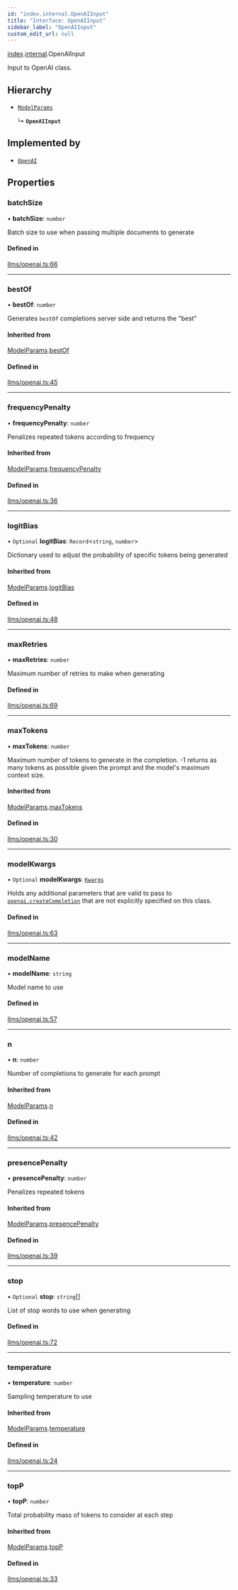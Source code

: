 ```yaml
---
id: "index.internal.OpenAIInput"
title: "Interface: OpenAIInput"
sidebar_label: "OpenAIInput"
custom_edit_url: null
---
```


[index](../modules/).[internal](../modules/.internal).OpenAIInput

Input to OpenAI class.

## Hierarchy

- [`ModelParams`](.internal.ModelParams)

  ↳ **`OpenAIInput`**

## Implemented by

- [`OpenAI`](../classes/.OpenAI)

## Properties

### batchSize

• **batchSize**: `number`

Batch size to use when passing multiple documents to generate

#### Defined in

[llms/openai.ts:66](https://github.com/hwchase17/langchainjs/blob/46f8b74/langchain/llms/openai.ts#L66)

___

### bestOf

• **bestOf**: `number`

Generates `bestOf` completions server side and returns the "best"

#### Inherited from

[ModelParams](.internal.ModelParams).[bestOf](.internal.ModelParams#bestof)

#### Defined in

[llms/openai.ts:45](https://github.com/hwchase17/langchainjs/blob/46f8b74/langchain/llms/openai.ts#L45)

___

### frequencyPenalty

• **frequencyPenalty**: `number`

Penalizes repeated tokens according to frequency

#### Inherited from

[ModelParams](.internal.ModelParams).[frequencyPenalty](.internal.ModelParams#frequencypenalty)

#### Defined in

[llms/openai.ts:36](https://github.com/hwchase17/langchainjs/blob/46f8b74/langchain/llms/openai.ts#L36)

___

### logitBias

• `Optional` **logitBias**: `Record`<`string`, `number`\>

Dictionary used to adjust the probability of specific tokens being generated

#### Inherited from

[ModelParams](.internal.ModelParams).[logitBias](.internal.ModelParams#logitbias)

#### Defined in

[llms/openai.ts:48](https://github.com/hwchase17/langchainjs/blob/46f8b74/langchain/llms/openai.ts#L48)

___

### maxRetries

• **maxRetries**: `number`

Maximum number of retries to make when generating

#### Defined in

[llms/openai.ts:69](https://github.com/hwchase17/langchainjs/blob/46f8b74/langchain/llms/openai.ts#L69)

___

### maxTokens

• **maxTokens**: `number`

Maximum number of tokens to generate in the completion. -1 returns as many
tokens as possible given the prompt and the model's maximum context size.

#### Inherited from

[ModelParams](.internal.ModelParams).[maxTokens](.internal.ModelParams#maxtokens)

#### Defined in

[llms/openai.ts:30](https://github.com/hwchase17/langchainjs/blob/46f8b74/langchain/llms/openai.ts#L30)

___

### modelKwargs

• `Optional` **modelKwargs**: [`Kwargs`](../modules/.internal#kwargs)

Holds any additional parameters that are valid to pass to [`openai.createCompletion`](https://platform.openai.com/docs/api-reference/completions/create) that are not explicitly specified on this class.

#### Defined in

[llms/openai.ts:63](https://github.com/hwchase17/langchainjs/blob/46f8b74/langchain/llms/openai.ts#L63)

___

### modelName

• **modelName**: `string`

Model name to use

#### Defined in

[llms/openai.ts:57](https://github.com/hwchase17/langchainjs/blob/46f8b74/langchain/llms/openai.ts#L57)

___

### n

• **n**: `number`

Number of completions to generate for each prompt

#### Inherited from

[ModelParams](.internal.ModelParams).[n](.internal.ModelParams#n)

#### Defined in

[llms/openai.ts:42](https://github.com/hwchase17/langchainjs/blob/46f8b74/langchain/llms/openai.ts#L42)

___

### presencePenalty

• **presencePenalty**: `number`

Penalizes repeated tokens

#### Inherited from

[ModelParams](.internal.ModelParams).[presencePenalty](.internal.ModelParams#presencepenalty)

#### Defined in

[llms/openai.ts:39](https://github.com/hwchase17/langchainjs/blob/46f8b74/langchain/llms/openai.ts#L39)

___

### stop

• `Optional` **stop**: `string`[]

List of stop words to use when generating

#### Defined in

[llms/openai.ts:72](https://github.com/hwchase17/langchainjs/blob/46f8b74/langchain/llms/openai.ts#L72)

___

### temperature

• **temperature**: `number`

Sampling temperature to use

#### Inherited from

[ModelParams](.internal.ModelParams).[temperature](.internal.ModelParams#temperature)

#### Defined in

[llms/openai.ts:24](https://github.com/hwchase17/langchainjs/blob/46f8b74/langchain/llms/openai.ts#L24)

___

### topP

• **topP**: `number`

Total probability mass of tokens to consider at each step

#### Inherited from

[ModelParams](.internal.ModelParams).[topP](.internal.ModelParams#topp)

#### Defined in

[llms/openai.ts:33](https://github.com/hwchase17/langchainjs/blob/46f8b74/langchain/llms/openai.ts#L33)
